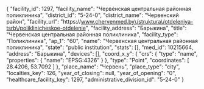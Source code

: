 {
    "facility_id": 1297,
    "facility_name": "Червенская центральная районная поликлиника",
    "district_id": "5-24-0",
    "district_name": "Червенский район",
    "facility_url": "https:\/\/www.chervenmed.by\/struktura\/otdeleniya-tsrb\/poliklinicheskoe-otdelenie",
    "facility_address": "Барыкина",
    "title": "Червенская центральная районная поликлиника",
    "facility_type": "Поликлиника",
    "ap_1": "60",
    "name": "Червенская центральная районная поликлиника",
    "state": "public institution",
    "stats": [],
    "med_id": 10215664,
    "address": "Барыкина",
    "devices": [],
    "coord_x_y": {
        "crs": {
            "type": "name",
            "properties": {
                "name": "EPSG:4326"
            }
        },
        "type": "Point",
        "coordinates": [
            28.4206,
            53.7092
        ]
    },
    "place_name": "Червень",
    "place_type": "city",
    "localties_key": 126,
    "year_of_closing": null,
    "year_of_opening": "0",
    "healthcare_facility_key": 1297,
    "administrative_division_id": "5-24-0"
}